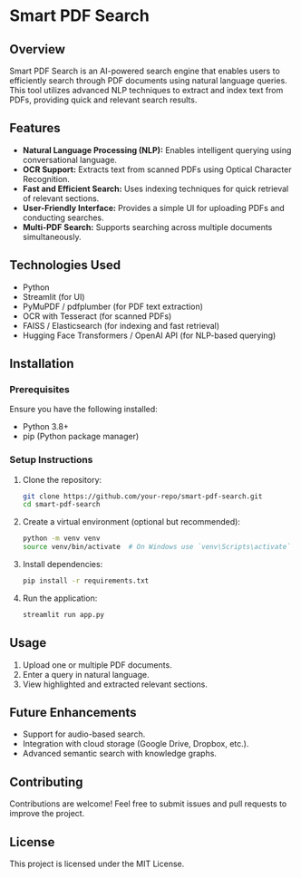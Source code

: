 # Smart PDF Search

## Overview
Smart PDF Search is an AI-powered search engine that enables users to efficiently search through PDF documents using natural language queries. This tool utilizes advanced NLP techniques to extract and index text from PDFs, providing quick and relevant search results.

## Features
- **Natural Language Processing (NLP):** Enables intelligent querying using conversational language.
- **OCR Support:** Extracts text from scanned PDFs using Optical Character Recognition.
- **Fast and Efficient Search:** Uses indexing techniques for quick retrieval of relevant sections.
- **User-Friendly Interface:** Provides a simple UI for uploading PDFs and conducting searches.
- **Multi-PDF Search:** Supports searching across multiple documents simultaneously.

## Technologies Used
- Python
- Streamlit (for UI)
- PyMuPDF / pdfplumber (for PDF text extraction)
- OCR with Tesseract (for scanned PDFs)
- FAISS / Elasticsearch (for indexing and fast retrieval)
- Hugging Face Transformers / OpenAI API (for NLP-based querying)

## Installation
### Prerequisites
Ensure you have the following installed:
- Python 3.8+
- pip (Python package manager)

### Setup Instructions
1. Clone the repository:
   ```bash
   git clone https://github.com/your-repo/smart-pdf-search.git
   cd smart-pdf-search
   ```
2. Create a virtual environment (optional but recommended):
   ```bash
   python -m venv venv
   source venv/bin/activate  # On Windows use `venv\Scripts\activate`
   ```
3. Install dependencies:
   ```bash
   pip install -r requirements.txt
   ```
4. Run the application:
   ```bash
   streamlit run app.py
   ```

## Usage
1. Upload one or multiple PDF documents.
2. Enter a query in natural language.
3. View highlighted and extracted relevant sections.

## Future Enhancements
- Support for audio-based search.
- Integration with cloud storage (Google Drive, Dropbox, etc.).
- Advanced semantic search with knowledge graphs.

## Contributing
Contributions are welcome! Feel free to submit issues and pull requests to improve the project.

## License
This project is licensed under the MIT License.


